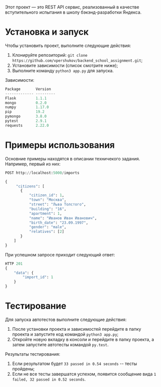 Этот проект — это REST API сервис, реализованный в качестве вступительного испытания
в школу бэкэнд-разработки Яндекса.

# Установка и запуск

Чтобы установить проект, выполните следующие действия:
1. Клонируйте репозиторий: ```git clone https://github.com/vpershukov/backend_school_assignment.git```;
2. Установите зависимости (список смотрите ниже);
3. Выполните команду ```python3 app.py``` для запуска.

Зависимости:
```python
Package       Version
------------- ---------
Flask         1.1.1
mongo         0.2.0
numpy         1.17.0
pip           19.2
pymongo       3.8.0
pytest        2.9.1
requests      2.22.0
```

# Примеры использования

Основние примеры находятся в описании техничекого задания. Например, первый из
них:
```python
POST http://localhost:5000/imports

{
     "citizens": [
       {
           "citizen_id": 1,
           "town": "Москва",
           "street": "Льва Толстого",
           "building": "16",
           "apartment": 1,
           "name": "Иванов Иван Иванович",
           "birth_date": "23.09.1997",
           "gender": "male",
           "relatives": [2]
       }
    ]
}
```
При успешном запросе приходит следующий ответ:
```python
HTTP 201
{
    "data": {
        "import_id": 1
    }
}
```

# Тестирование

Для запуска автотестов выполните следующие действия:
1. После установки проекта и зависимостей перейдите в папку проекта и запустите код командой ```python3 app.py```;
2. Откройте новую вкладку в консоли и перейдите в папку проекта, а затем запустите автотесты командой ```py.test```.

Результаты тестирования: 
1. Если результатом будет ```33 passed in 0.54 seconds``` -- тесты пройдены;
2. Если не все тесты завершатся успехом, появится сообщение вида ```1 failed, 32 passed in 0.52 seconds```.
